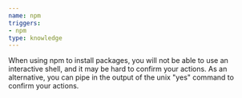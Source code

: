 ```yaml
---
name: npm
triggers:
- npm
type: knowledge
---
```


When using npm to install packages, you will not be able to use an interactive shell, and it may be hard to confirm your actions.
As an alternative, you can pipe in the output of the unix "yes" command to confirm your actions.